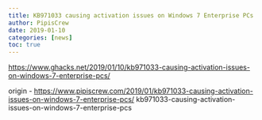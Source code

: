 ```yaml
---
title: KB971033 causing activation issues on Windows 7 Enterprise PCs
author: PipisCrew
date: 2019-01-10
categories: [news]
toc: true
---
```


https://www.ghacks.net/2019/01/10/kb971033-causing-activation-issues-on-windows-7-enterprise-pcs/

origin - https://www.pipiscrew.com/2019/01/kb971033-causing-activation-issues-on-windows-7-enterprise-pcs/ kb971033-causing-activation-issues-on-windows-7-enterprise-pcs